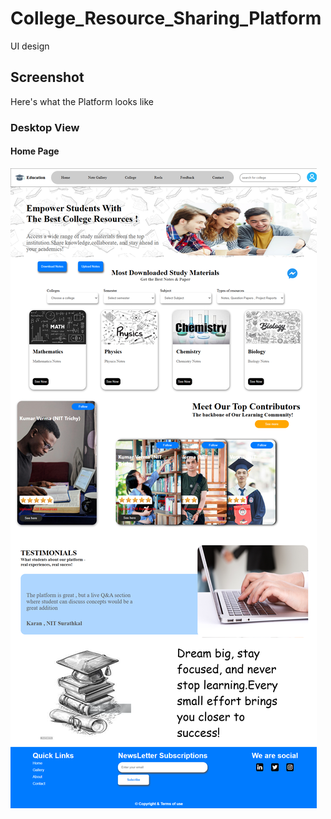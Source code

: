 # College_Resource_Sharing_Platform
UI design
## Screenshot
  Here's what the Platform looks like 
### Desktop View
#### Home Page
![Desktop Screenshot](screenshots/index.html.png)

